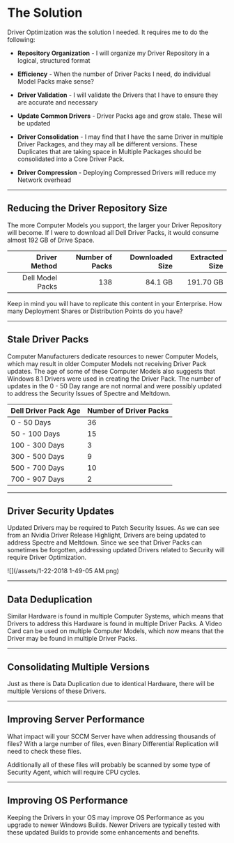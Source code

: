 # The Solution

Driver Optimization was the solution I needed.  It requires me to do the following:

* **Repository Organization** - I will organize my Driver Repository in a logical, structured format

* **Efficiency** - When the number of Driver Packs I need, do individual Model Packs make sense?

* **Driver Validation** - I will validate the Drivers that I have to ensure they are accurate and necessary

* **Update Common Drivers** - Driver Packs age and grow stale.  These will be updated

* **Driver Consolidation** - I may find that I have the same Driver in multiple Driver Packages, and they may all be different versions.  These Duplicates that are taking space in Multiple Packages should be consolidated into a Core Driver Pack.

* **Driver Compression** - Deploying Compressed Drivers will reduce my Network overhead

---

## Reducing the Driver Repository Size

The more Computer Models you support, the larger your Driver Repository will become.  If I were to download all Dell Driver Packs, it would consume almost 192 GB of Drive Space.

| Driver Method | Number of Packs | Downloaded Size | Extracted Size |
| ---: | ---: | ---: | ---: |
| Dell Model Packs | 138 | 84.1 GB | 191.70 GB |

Keep in mind you will have to replicate this content in your Enterprise.  How many Deployment Shares or Distribution Points do you have?

---

## Stale Driver Packs

Computer Manufacturers dedicate resources to newer Computer Models, which may result in older Computer Models not receiving Driver Pack updates.  The age of some of these Computer Models also suggests that Windows 8.1 Drivers were used in creating the Driver Pack.  The number of updates in the 0 - 50 Day range are not normal and were possibly updated to address the Security Issues of Spectre and Meltdown.

| Dell Driver Pack Age | Number of Driver Packs |
| :--- | :--- |
| 0 - 50 Days | 36 |
| 50 - 100 Days | 15 |
| 100 - 300 Days | 3 |
| 300 - 500 Days | 9 |
| 500 - 700 Days | 10 |
| 700 - 907 Days | 2 |

---

## Driver Security Updates

Updated Drivers may be required to Patch Security Issues.  As we can see from an Nvidia Driver Release Highlight, Drivers are being updated to address Spectre and Meltdown.  Since we see that Driver Packs can sometimes be forgotten, addressing updated Drivers related to Security will require Driver Optimization.

![](/assets/1-22-2018 1-49-05 AM.png)

---

## Data Deduplication

Similar Hardware is found in multiple Computer Systems, which means that Drivers to address this Hardware is found in multiple Driver Packs.  A Video Card can be used on multiple Computer Models, which now means that the Driver may be found in multiple Driver Packs.

---

## Consolidating Multiple Versions

Just as there is Data Duplication due to identical Hardware, there will be multiple Versions of these Drivers.

---

## Improving Server Performance

What impact will your SCCM Server have when addressing thousands of files?  With a large number of files, even Binary Differential Replication will need to check these files.

Additionally all of these files will probably be scanned by some type of Security Agent, which will require CPU cycles.

---

## Improving OS Performance

Keeping the Drivers in your OS may improve OS Performance as you upgrade to newer Windows Builds.  Newer Drivers are typically tested with these updated Builds to provide some enhancements and benefits.

